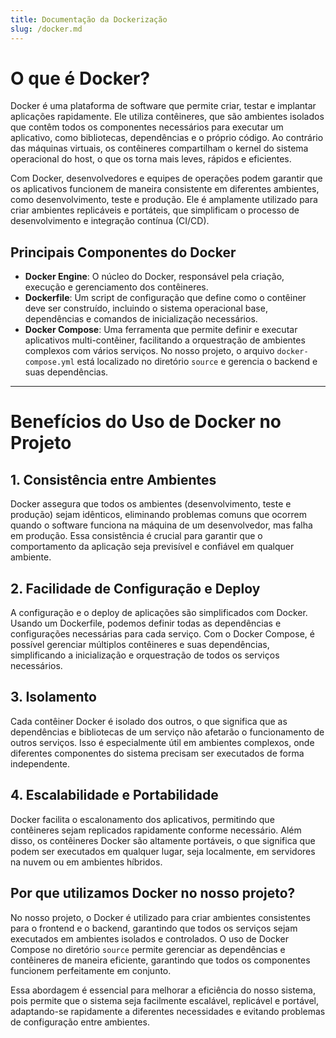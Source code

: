 ```yaml
---
title: Documentação da Dockerização
slug: /docker.md
---
```


# O que é Docker?

Docker é uma plataforma de software que permite criar, testar e implantar aplicações rapidamente. Ele utiliza contêineres, que são ambientes isolados que contêm todos os componentes necessários para executar um aplicativo, como bibliotecas, dependências e o próprio código. Ao contrário das máquinas virtuais, os contêineres compartilham o kernel do sistema operacional do host, o que os torna mais leves, rápidos e eficientes.

Com Docker, desenvolvedores e equipes de operações podem garantir que os aplicativos funcionem de maneira consistente em diferentes ambientes, como desenvolvimento, teste e produção. Ele é amplamente utilizado para criar ambientes replicáveis e portáteis, que simplificam o processo de desenvolvimento e integração contínua (CI/CD).

## Principais Componentes do Docker

- **Docker Engine**: O núcleo do Docker, responsável pela criação, execução e gerenciamento dos contêineres.
- **Dockerfile**: Um script de configuração que define como o contêiner deve ser construído, incluindo o sistema operacional base, dependências e comandos de inicialização necessários.
- **Docker Compose**: Uma ferramenta que permite definir e executar aplicativos multi-contêiner, facilitando a orquestração de ambientes complexos com vários serviços. No nosso projeto, o arquivo `docker-compose.yml` está localizado no diretório `source` e gerencia o backend e suas dependências.

---

# Benefícios do Uso de Docker no Projeto

## 1. Consistência entre Ambientes

Docker assegura que todos os ambientes (desenvolvimento, teste e produção) sejam idênticos, eliminando problemas comuns que ocorrem quando o software funciona na máquina de um desenvolvedor, mas falha em produção. Essa consistência é crucial para garantir que o comportamento da aplicação seja previsível e confiável em qualquer ambiente.

## 2. Facilidade de Configuração e Deploy

A configuração e o deploy de aplicações são simplificados com Docker. Usando um Dockerfile, podemos definir todas as dependências e configurações necessárias para cada serviço. Com o Docker Compose, é possível gerenciar múltiplos contêineres e suas dependências, simplificando a inicialização e orquestração de todos os serviços necessários.

## 3. Isolamento

Cada contêiner Docker é isolado dos outros, o que significa que as dependências e bibliotecas de um serviço não afetarão o funcionamento de outros serviços. Isso é especialmente útil em ambientes complexos, onde diferentes componentes do sistema precisam ser executados de forma independente.

## 4. Escalabilidade e Portabilidade

Docker facilita o escalonamento dos aplicativos, permitindo que contêineres sejam replicados rapidamente conforme necessário. Além disso, os contêineres Docker são altamente portáveis, o que significa que podem ser executados em qualquer lugar, seja localmente, em servidores na nuvem ou em ambientes híbridos.

## Por que utilizamos Docker no nosso projeto?

No nosso projeto, o Docker é utilizado para criar ambientes consistentes para o frontend e o backend, garantindo que todos os serviços sejam executados em ambientes isolados e controlados. O uso de Docker Compose no diretório `source` permite gerenciar as dependências e contêineres de maneira eficiente, garantindo que todos os componentes funcionem perfeitamente em conjunto.

Essa abordagem é essencial para melhorar a eficiência do nosso sistema, pois permite que o sistema seja facilmente escalável, replicável e portável, adaptando-se rapidamente a diferentes necessidades e evitando problemas de configuração entre ambientes.
